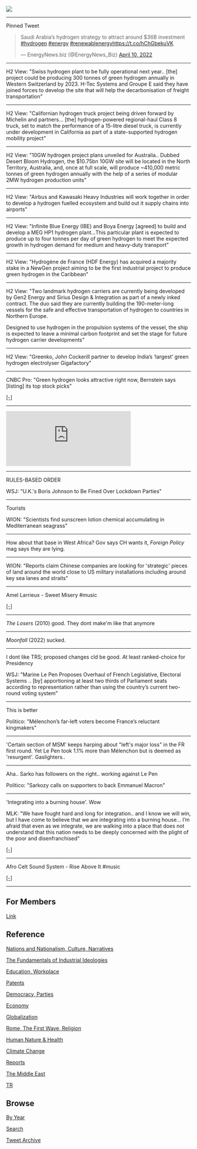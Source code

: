 <img src="https://drive.google.com/uc?export=view&id=1B2wf9R7AMH1d7Vw6e2mucLbIQ5NSjir7"/>

---

Pinned Tweet

<blockquote class="twitter-tweet"><p lang="en" dir="ltr">Saudi Arabia’s hydrogen strategy to attract around $36B investment <a href="https://twitter.com/hashtag/hydrogen?src=hash&amp;ref_src=twsrc%5Etfw">#hydrogen</a> <a href="https://twitter.com/hashtag/energy?src=hash&amp;ref_src=twsrc%5Etfw">#energy</a> <a href="https://twitter.com/hashtag/renewablenergy?src=hash&amp;ref_src=twsrc%5Etfw">#renewablenergy</a><a href="https://t.co/hChGbekuVK">https://t.co/hChGbekuVK</a></p>&mdash; EnergyNews.biz (@EnergyNews_Biz) <a href="https://twitter.com/EnergyNews_Biz/status/1513163573274501130?ref_src=twsrc%5Etfw">April 10, 2022</a></blockquote> <script async src="https://platform.twitter.com/widgets.js" charset="utf-8"></script>

---

H2 View: "Swiss hydrogen plant to be fully operational next
year.. [the] project could be producing 300 tonnes of green hydrogen
annually in Western Switzerland by 2023. H-Tec Systems and Groupe E
said they have joined forces to develop the site that will help the
decarbonisation of freight transportation"

---

H2 View: "Californian hydrogen truck project being driven forward by
Michelin and partners... [the] hydrogen-powered regional-haul Class 8
truck, set to match the performance of a 15-litre diesel truck, is
currently under development in California as part of a state-supported
hydrogen mobility project"

---

H2 View: "10GW hydrogen project plans unveiled for Australia.. Dubbed
Desert Bloom Hydrogen, the $10.75bn 10GW site will be located in the
North Territory, Australia, and, once at full scale, will produce
~410,000 metric tonnes of green hydrogen annually with the help of a
series of modular 2MW hydrogen production units"

---

H2 View: "Airbus and Kawasaki Heavy Industries will work together in
order to develop a hydrogen fuelled ecosystem and build out it supply
chains into airports"

---

H2 View: "Infinite Blue Energy (IBE) and Boya Energy [agreed] to build
and develop a MEG HP1 hydrogen plant...This particular plant is
expected to produce up to four tonnes per day of green hydrogen to
meet the expected growth in hydrogen demand for medium and heavy-duty
transport"

---

H2 View: "Hydrogène de France (HDF Energy) has acquired a majority
stake in a NewGen project aiming to be the first industrial project to
produce green hydrogen in the Caribbean"

---

H2 View: "Two landmark hydrogen carriers are currently being developed
by Gen2 Energy and Sirius Design & Integration as part of a newly
inked contract. The duo said they are currently building the
190-meter-long vessels for the safe and effective transportation of
hydrogen to countries in Northern Europe.

Designed to use hydrogen in the propulsion systems of the vessel, the
ship is expected to leave a minimal carbon footprint and set the stage
for future hydrogen carrier developments"

---

H2 View: "Greenko, John Cockerill partner to develop India’s ‘largest’
green hydrogen electrolyser Gigafactory"

---

CNBC Pro: "Green hydrogen looks attractive right now, Bernstein
says [listing] its top stock picks"

[[-]](https://www.cnbc.com/2022/04/06/bernsteins-top-stock-picks-as-green-hydrogen-becomes-more-attractive.html)

---

<iframe width="340" src="https://www.youtube.com/embed/RFHvq-8np1o?start=0&end=289" title="YouTube video player" frameborder="0" allow="accelerometer; autoplay; clipboard-write; encrypted-media; gyroscope; picture-in-picture" allowfullscreen></iframe>

---

RULES-BASED ORDER

WSJ: "U.K.'s Boris Johnson to Be Fined Over Lockdown Parties"

---

Tourists

WION: "Scientists find sunscreen lotion chemical accumulating in
Mediterranean seagrass"

---

How about that base in West Africa? Gov says CH wants it, *Foreign
Policy* mag says they are lying.

---

WION: "Reports claim Chinese companies are looking for 'strategic'
pieces of land around the world close to US military installations
including around key sea lanes and straits"

---

Amel Larrieux - Sweet Misery \#music

[[-]](https://youtu.be/jHtOGgr0j6U)

---

*The Losers* (2010) good. They dont make'm like that anymore

---

*Moonfall* (2022) sucked.

---

I dont like TRS; proposed changes cld be good. At least ranked-choice
for Presidency

WSJ: "Marine Le Pen Proposes Overhaul of French Legislative, Electoral
Systems .. [by] apportioning at least two thirds of Parliament seats
according to representation rather than using the country’s current
two-round voting system"

---

This is better

Politico: "Mélenchon’s far-left voters become France’s reluctant kingmakers"

---

'Certain section of MSM' keeps harping about "left's major loss" in
the FR first round. Yet Le Pen took 1.1% more than Mélenchon but is
deemed as 'resurgent'. Gaslighters..

---

Aha.. Sarko has followers on the right.. working against Le Pen

Politico: "Sarkozy calls on supporters to back Emmanuel Macron"

---

'Integrating into a burning house'. Wow

MLK: "We have fought hard and long for integration.. and I know we
will win, but I have come to believe that we are integrating into a
burning house... I’m afraid that even as we integrate, we are walking
into a place that does not understand that this nation needs to be
deeply concerned with the plight of the poor and disenfranchised"

[[-]](https://amsterdamnews.com/news/2017/01/12/dr-martin-luther-king-jr-i-fear-i-am-integrating-m/)

---

Afro Celt Sound System - Rise Above It \#music

[[-]](https://youtu.be/Z-rGmgpVBkY)

---

## For Members

[Link](https://thirdwave-members.herokuapp.com)

## Reference

[Nations and Nationalism, Culture, Narratives](/2013/02/nations-and-nationalism.md)

[The Fundamentals of Industrial Ideologies](/2011/04/fundamentals-of-industrial-ideologies.md)

[Education, Workplace](2017/09/education-workplace.md)

[Patents](/2018/09/patents.md)

[Democracy, Parties](/2016/11/democracy.md)

[Economy](/2018/05/economy.md)

[Globalization](/2018/09/globalization.md)

[Rome, The First Wave, Religion](/2017/12/rome.md)

[Human Nature & Health](/2020/07/human-nature.md)

[Climate Change](/2018/12/climate.md)

[Reports](/2019/05/reports.md)

[The Middle East](/2019/07/middleeast.md)

[TR](../tr)

## Browse

[By Year](years.md)

[Search](search.html)

[Tweet Archive](/tweets/README.md)


